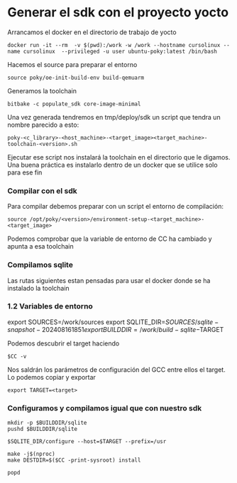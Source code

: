 # Generar el sdk con el proyecto yocto

Arrancamos el docker en el directorio de trabajo de yocto

	docker run -it --rm  -v $(pwd):/work -w /work --hostname cursolinux --name cursolinux  --privileged -u user ubuntu-poky:latest /bin/bash
	
Hacemos el source para preparar el entorno

	source poky/oe-init-build-env build-qemuarm
	
Generamos la toolchain

	bitbake -c populate_sdk core-image-minimal
	
Una vez generada tendremos en tmp/deploy/sdk un script que tendra un nombre parecido a esto:

	poky-<c_library>-<host_machine>-<target_image><target_machine>-toolchain-<version>.sh
	
Ejecutar ese script nos instalará la toolchain en el directorio que le digamos. Una buena práctica es instalarlo dentro de un docker que se utilice solo para ese fin


### Compilar con el sdk

Para compilar debemos preparar con un script el entorno de compilación:

	source /opt/poky/<version>/environment-setup-<target_machine>-<target_image>
	
Podemos comprobar que la variable de entorno de CC ha cambiado y apunta a esa toolchain

	
### Compilamos sqlite

Las rutas siguientes estan pensadas para usar el docker donde se ha instalado la toolchain

### 1.2 Variables de entorno

export SOURCES=/work/sources
export SQLITE_DIR=$SOURCES/sqlite-snapshot-202408161851
export BUILDDIR=/work/build-sqlite-$TARGET

Podemos descubrir el target haciendo

	$CC -v
	
Nos saldrán los parámetros de configuración del GCC entre ellos el target. Lo podemos copiar y exportar

	export TARGET=<target>
	
### Configuramos y compilamos igual que con nuestro sdk

	mkdir -p $BUILDDIR/sqlite
	pushd $BUILDDIR/sqlite

	$SQLITE_DIR/configure --host=$TARGET --prefix=/usr

	make -j$(nproc)
	make DESTDIR=$($CC -print-sysroot) install

	popd

